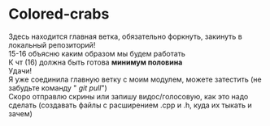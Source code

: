 # Colored-crabs
Здесь находится главная ветка, обязательно форкнуть, закинуть в локальный репозиторий!<br>
15-16 объясню каким образом мы будем работать<br>
К чт (16) должна быть готова <b>минимум половина</b> <br>
Удачи! <br>
Я уже соединила главную ветку с моим модулем, можете затестить (не забудьте команду "<i> git pull</i>")<br>
Скоро отправлю скрины или запишу видос/голосовую, как это надо сделать (создавать файлы с расширением .cpp и .h, куда их тыкать и зачем)<br>

